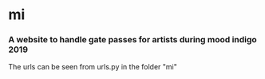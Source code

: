 # mi
### A website to handle gate passes for artists during mood indigo 2019
The urls can be seen from urls.py in the folder "mi"
